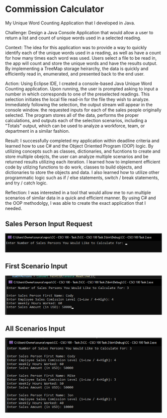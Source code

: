 # Commission Calculator

My Unique Word Counting Application that I developed in Java.

Challenge: Design a Java Console Application that would allow a user to return a list and count of unique words used in a selected reading.

Context: The idea for this application was to provide a way to quickly identify each of the unique words used in a reading, as well as have a count for how many times each word was used. Users select a file to be read in, the app  will count and store the unique words and have the results output. By implementing a TreeMap storage heirarchy, the data is quickly and efficiently read in, enumerated, and presented back to the end user.

Action: Using Eclipse IDE, I created a console-based Java Unique Word Counting application. Upon running, the user is prompted asking to input a number in which corresponds to one of the preselected readings. This selection initiates the local file read-in for the file they wish to analyze. Immediately following the selection, the output stream will appear in the console window. 
the requested inputs for each of the sales people originally selected. The program stores all of the data, performs the proper calculations, and outputs each of the selection scenarios, including a "Totals" output, which can be used to analyze a workforce, team, or department in a similar fashion.

Result: I successfully completed my application within deadline criteria and learned how to use C# and the Object Oriented Program (OOP) logic. By utilizing concepts such as classes, dictionaries, and fucntions to create and store multiple obejcts, the user can analyze multiple scenarios and be returned results utilizing each iteration. I learned how to implement efficient code by utilzing functions to do work, classes to build objects, and dictionaries to store the objects and data. I also learned how to utilize other programmatic logic such as if / else statements, switch / break statements, and try / catch logic.

Reflection: I was interested in a tool that would allow me to run multiple scenarios of similar data in a quick and efficient manner. By using C# and the OOP methodolgy, I was able to create the exact application that I needed.

## Sales Person Input Request

![image](https://github.com/CodyCusey/codycusey.github.io/blob/174c7385fe651851874073d0fb8c160bda324a02/Projects/CommissionCalcC%23/assets/Screenshot%202025-04-27%20141542.png)

## First Scenario Input

![image](https://github.com/CodyCusey/codycusey.github.io/blob/174c7385fe651851874073d0fb8c160bda324a02/Projects/CommissionCalcC%23/assets/Screenshot%202025-04-27%20141329.png)

## All Scenarios Input

![image](https://github.com/CodyCusey/codycusey.github.io/blob/174c7385fe651851874073d0fb8c160bda324a02/Projects/CommissionCalcC%23/assets/Screenshot%202025-04-27%20141357.png)

